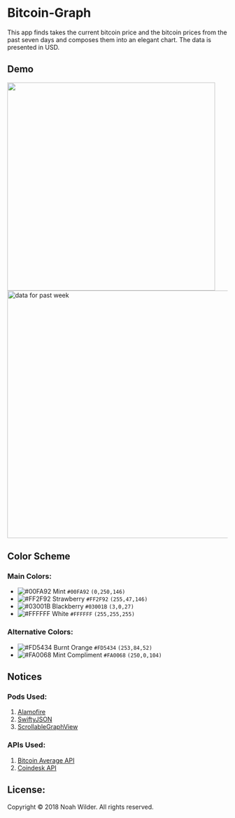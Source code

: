 # Bitcoin-Graph

This app finds takes the current bitcoin price and the bitcoin prices from the past seven days and composes them into an elegant chart. The data is presented in USD.

## Demo
<img width="475" src ="https://user-images.githubusercontent.com/35314567/36349149-4a130c36-144e-11e8-88fd-9ea2ae4cbe8e.gif"/>
<img width="565" alt="data for past week" src="https://user-images.githubusercontent.com/35314567/36348350-9ff53a60-143b-11e8-99d5-ea952eaf5c5e.png">

## Color Scheme
### Main Colors:
- ![#00FA92](https://placehold.it/15/00FA92/000000?text=+)  Mint  `#00FA92` `(0,250,146)`
- ![#FF2F92](https://placehold.it/15/FF2F92/000000?text=+)  Strawberry  `#FF2F92` `(255,47,146)`
- ![#03001B](https://placehold.it/15/03001B/000000?text=+)  Blackberry  `#03001B` `(3,0,27)`
- ![#FFFFFF](https://placehold.it/15/FFFFFF/000000?text=+)  White  `#FFFFFF` `(255,255,255)`
### Alternative Colors:
- ![#FD5434](https://placehold.it/15/FD5434/000000?text=+)  Burnt Orange  `#FD5434` `(253,84,52)`
- ![#FA0068](https://placehold.it/15/FA0068/000000?text=+)  Mint Compliment  `#FA0068` `(250,0,104)`

## Notices
### Pods Used:
 1. [Alamofire](https://cocoapods.org/pods/Alamofire)
2. [SwiftyJSON](https://cocoapods.org/pods/SwiftyJSON)
3. [ScrollableGraphView](https://cocoapods.org/pods/ScrollableGraphView)

### APIs Used:
1. [Bitcoin Average API](https://apiv2.bitcoinaverage.com)
2. [Coindesk API](https://www.coindesk.com/api/)


## License:
Copyright © 2018 Noah Wilder. All rights reserved.


